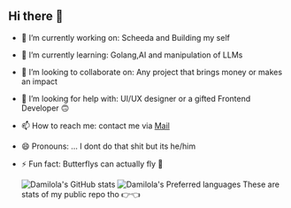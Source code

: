 ## Hi there 👋

- 🔭 I’m currently working on: Scheeda and Building my self
- 🌱 I’m currently learning: Golang,AI and manipulation of LLMs
- 👯 I’m looking to collaborate on: Any project that brings money or makes an impact
- 🤔 I’m looking for help with: UI/UX designer or a gifted Frontend Developer 🙃
- 📫 How to reach me: contact me via [Mail](mailto:ajedamilola2005@gmail.com)
- 😄 Pronouns: ... I dont do that shit but its he/him
- ⚡ Fun fact: Butterflys can actually fly 🌚

  ![Damilola's GitHub stats](https://github-readme-stats.vercel.app/api?username=ajedamilola&theme=midnight-purple&show_icons=true)
  ![Damilola's Preferred languages](https://github-readme-stats.vercel.app/api/top-langs?username=ajedamilola&show_icons=true&theme=midnight-purple&layout=donut-vertical)
  These are stats of my public repo tho 👉👈
